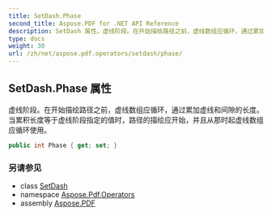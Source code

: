 ```yaml
---
title: SetDash.Phase
second_title: Aspose.PDF for .NET API Reference
description: SetDash 属性。虚线阶段。在开始描绘路径之前，虚线数组应循环，通过累加虚线和间隙的长度。当累积长度等于虚线阶段指定的值时，路径的描绘应开始，并且从那时起虚线数组应循环使用。
type: docs
weight: 30
url: /zh/net/aspose.pdf.operators/setdash/phase/
---
```

## SetDash.Phase 属性

虚线阶段。在开始描绘路径之前，虚线数组应循环，通过累加虚线和间隙的长度。当累积长度等于虚线阶段指定的值时，路径的描绘应开始，并且从那时起虚线数组应循环使用。

```csharp
public int Phase { get; set; }
```

### 另请参见

* class [SetDash](../)
* namespace [Aspose.Pdf.Operators](../../../aspose.pdf.operators/)
* assembly [Aspose.PDF](../../../)